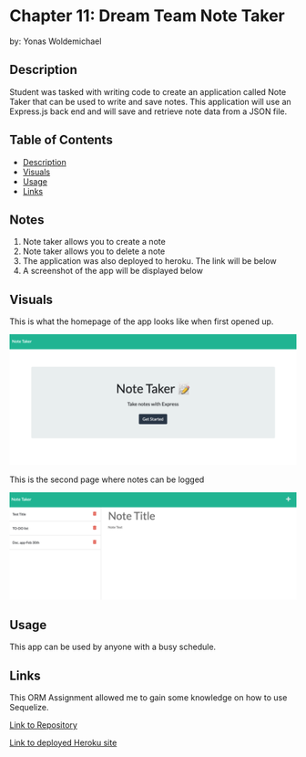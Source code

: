 # Chapter 11: Dream Team Note Taker
by: Yonas Woldemichael

## Description
Student was tasked with writing code to create an application called Note Taker that can be used to write and save notes. This application will use an Express.js back end and will save and retrieve note data from a JSON file.

## Table of Contents
- [Description](#description)
- [Visuals](#visuals)
- [Usage](#usage)
- [Links](#links)



## Notes
1. Note taker allows you to create a note
2. Note taker allows you to delete a note
3. The application was also deployed to heroku. The link will be below
4. A screenshot of the app will be displayed below


## Visuals
This is what the homepage of the app looks like when first opened up.

!["Home Page"](./images/nt-homepg.png)

This is the second page where notes can be logged

!["log notes here"](./images/nt-notes.png)


## Usage 
This app can be used by anyone with a busy schedule.


## Links
This ORM Assignment allowed me to gain some knowledge on how to use Sequelize.

[Link to Repository](https://github.com/Ybyonas1/dream-team-note-taker)

[Link to deployed Heroku site](https://dt-note-taker-yw.herokuapp.com/)